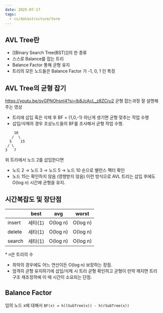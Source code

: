 ```yaml
---
date: 2025-07-17
tags:
  - cs/datastructure/term
---
```

## AVL Tree란
- [[Binary Search Tree(BST)]]의 한 종류
- 스스로 Balance를 잡는 트리
- Balance Factor 통해 균형 유지
- 트리의 모든 노드들은 Balance Factor 가 -1, 0, 1 인 특징
## AVL Tree의 균형 잡기
https://youtu.be/syGPNOhsnI4?si=Ib8JcAcL_z8ZCru2 균형 잡는과정 잘 설명해주는 영상

- 트리에 삽입 혹은 삭제 후 BF = {1,0,-1} 아닌게 생기면 균형 맞추는 작업 수행
- 삽입/삭제의 경우 조상노드들의 BF를 조사해서 균형 작업 수행.
```
    10
   /  \
  5    15
 / \
3   7
```
위 트리에서 노드 2를 삽입한다면
- 노드 2 → 노드 3 → 노드 5 → 노드 10 순으로 밸런스 팩터 확인
- 노드 15는 확인하지 않음 (영향받지 않음)
이런 방식으로 AVL 트리는 삽입 후에도 O(log n) 시간에 균형을 유지.

## 시간복잡도 및 장단점

|        | best  | avg      | worst    |
| ------ | ----- | -------- | -------- |
| insert | 세타(1) | O(log n) | O(log n) |
| delete | 세타(1) | O(log n) | O(log n) |
| search | 세타(1) | O(log n) | O(log n) |
\* n은 트리의 수
- 최악의 경우에도 어느 연산이든 O(log n) 보장하는 장점.
- 엄격히 균형 유지하기에 삽입/삭제 시 트리 균형 확인하고 균형이 만약 깨지면 트리 구조 재조정하에 이 때 시간이 소요되는 단점.
## Balance Factor
임의 노드 x에 대해서
`BF(x) = h(lSubTree(x)) - h(rSubTree(x))`

